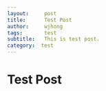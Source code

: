 ```yaml
---
layout:     post
title:      Test Post
author:     wjhong
tags: 		test
subtitle:  	This is test post.
category:  test
---
```


# Test Post
